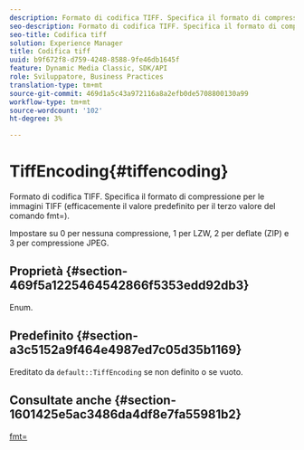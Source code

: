 ```yaml
---
description: Formato di codifica TIFF. Specifica il formato di compressione per le immagini TIFF (efficacemente il valore predefinito per il terzo valore del comando fmt=).
seo-description: Formato di codifica TIFF. Specifica il formato di compressione per le immagini TIFF (efficacemente il valore predefinito per il terzo valore del comando fmt=).
seo-title: Codifica tiff
solution: Experience Manager
title: Codifica tiff
uuid: b9f672f8-d759-4248-8588-9fe46db1645f
feature: Dynamic Media Classic, SDK/API
role: Sviluppatore, Business Practices
translation-type: tm+mt
source-git-commit: 469d1a5c43a972116a8a2efb0de5708800130a99
workflow-type: tm+mt
source-wordcount: '102'
ht-degree: 3%

---
```



# TiffEncoding{#tiffencoding}

Formato di codifica TIFF. Specifica il formato di compressione per le immagini TIFF (efficacemente il valore predefinito per il terzo valore del comando fmt=).

Impostare su 0 per nessuna compressione, 1 per LZW, 2 per deflate (ZIP) e 3 per compressione JPEG.

## Proprietà {#section-469f5a1225464542866f5353edd92db3}

Enum.

## Predefinito {#section-a3c5152a9f464e4987ed7c05d35b1169}

Ereditato da `default::TiffEncoding` se non definito o se vuoto.

## Consultate anche {#section-1601425e5ac3486da4df8e7fa55981b2}

[fmt=](../../../../../ir-api/http-protocol/image-rendering-api-ref/c-ir-http-protocol-ref/c-ir-http-protocol-command-reference/r-ir-fmt.md#reference-4c743f67d56b47c5b774fcc900ff758c)
